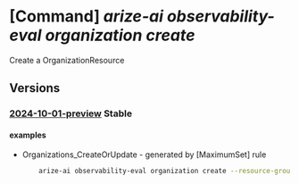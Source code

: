# [Command] _arize-ai observability-eval organization create_

Create a OrganizationResource

## Versions

### [2024-10-01-preview](/Resources/mgmt-plane/L3N1YnNjcmlwdGlvbnMve30vcmVzb3VyY2Vncm91cHMve30vcHJvdmlkZXJzL2FyaXplYWkub2JzZXJ2YWJpbGl0eWV2YWwvb3JnYW5pemF0aW9ucy97fQ==/2024-10-01-preview.xml) **Stable**

<!-- mgmt-plane /subscriptions/{}/resourcegroups/{}/providers/arizeai.observabilityeval/organizations/{} 2024-10-01-preview -->

#### examples

- Organizations_CreateOrUpdate - generated by [MaximumSet] rule
    ```bash
        arize-ai observability-eval organization create --resource-group QM_clitest_qumulo2_eastus --organizationname test-cli-instance-4 --marketplace "{subscription-id: fc35d936-3b89-41f8-8110-a24b56826c37,offer-details:{publisher-id:arizeai1657829589668,offer-id:arize-liftr-0,plan-id:liftr-test-0,plan-name:Liftr Test 0}}" --user "{first-name:"",last-name:"",email-address:aggarwalsw@microsoft.com,upn:aggarwalsw@microsoft.com}" --partner-properties "{description:'Test Description'}" --location "East US"
    ```
